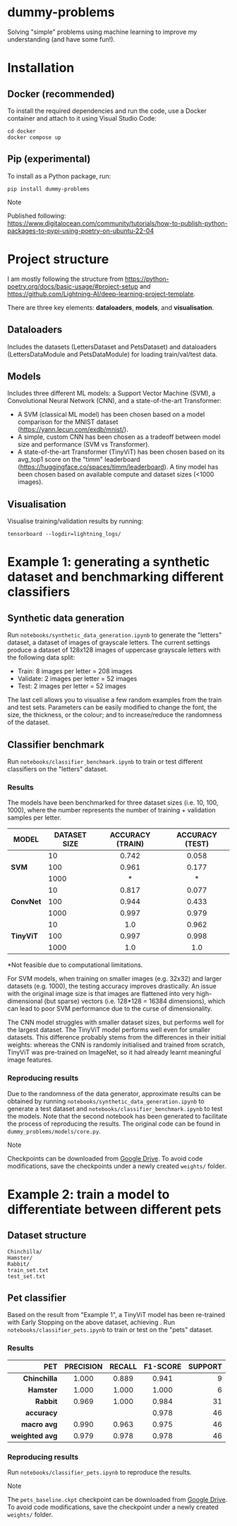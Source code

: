# dummy-problems
Solving "simple" problems using machine learning to improve my understanding (and have some fun!).

# Installation
## Docker (recommended)
To install the required dependencies and run the code, use a Docker container and attach to it using Visual Studio Code:
```
cd docker
docker compose up
```

## Pip (experimental)
To install as a Python package, run:
```
pip install dummy-problems
```

> [!NOTE]  
> Published following: https://www.digitalocean.com/community/tutorials/how-to-publish-python-packages-to-pypi-using-poetry-on-ubuntu-22-04

# Project structure
I am mostly following the structure from https://python-poetry.org/docs/basic-usage/#project-setup and https://github.com/Lightning-AI/deep-learning-project-template.

There are three key elements: **dataloaders**, **models**, and **visualisation**.

## Dataloaders
Includes the datasets (LettersDataset and PetsDataset) and dataloaders (LettersDataModule and PetsDataModule) for loading train/val/test data.

## Models
Includes three different ML models: a Support Vector Machine (SVM), a Convolutional Neural Network (CNN), and a state-of-the-art Transformer:
- A SVM (classical ML model) has been chosen based on a model comparison for the MNIST dataset (https://yann.lecun.com/exdb/mnist/).
- A simple, custom CNN has been chosen as a tradeoff between model size and performance (SVM vs Transformer).
- A state-of-the-art Transformer (TinyViT) has been chosen based on its avg_top1 score on the "timm" leaderboard (https://huggingface.co/spaces/timm/leaderboard). A tiny model has been chosen based on available compute and dataset sizes (<1000 images).

## Visualisation
Visualise training/validation results by running:
```
tensorboard --logdir=lightning_logs/
```

# Example 1: generating a synthetic dataset and benchmarking different classifiers
## Synthetic data generation
Run `notebooks/synthetic_data_generation.ipynb` to generate the "letters" dataset, a dataset of images of grayscale letters. The current settings produce a dataset of 128x128 images of uppercase grayscale letters with the following data split:
- Train: 8 images per letter = 208 images
- Validate: 2 images per letter = 52 images
- Test: 2 images per letter = 52 images

The last cell allows you to visualise a few random examples from the train and test sets. Parameters can be easily modified to change the font, the size, the thickness, or the colour; and to increase/reduce the randomness of the dataset. 

## Classifier benchmark
Run `notebooks/classifier_benchmark.ipynb` to train or test different classifiers on the "letters" dataset.

### Results
The models have been benchmarked for three dataset sizes (i.e. 10, 100, 1000), where the number represents the number of training + validation samples per letter.

| MODEL       	| DATASET SIZE 	| ACCURACY (TRAIN) 	| ACCURACY (TEST) 	|
|-------------	|--------------	|:-:           	    | :-:           	|
|             	| 10           	|       0.742      	|      0.058      	|
| **SVM**	    | 100          	|       0.961   	|      0.177      	|
|             	| 1000         	|         *      	|        *      	|
|             	| 10           	|       0.817      	|      0.077      	|
| **ConvNet** 	| 100          	|       0.944      	|      0.433      	|
|             	| 1000         	|       0.997      	|      0.979      	|
|             	| 10           	|        1.0     	|      0.962      	|
| **TinyViT** 	| 100          	|       0.997    	|      0.998    	|
|             	| 1000         	|        1.0      	|       1.0      	|
*Not feasible due to computational limitations.

For SVM models, when training on smaller images (e.g. 32x32) and larger datasets (e.g. 1000), the testing accuracy improves drastically. An issue with the original image size is that images are flattened into very high-dimensional (but sparse) vectors (i.e. 128*128 = 16384 dimensions), which can lead to poor SVM performance due to the curse of dimensionality.

The CNN model struggles with smaller dataset sizes, but performs well for the largest dataset. The TinyViT model performs well even for smaller datasets. This difference probably stems from the differences in their initial weights: whereas the CNN is randomly initialised and trained from scratch, TinyViT was pre-trained on ImageNet, so it had already learnt meaningful image features. 

### Reproducing results
Due to the randomness of the data generator, approximate results can be obtained by running `notebooks/synthetic_data_generation.ipynb` to generate a test dataset and `notebooks/classifier_benchmark.ipynb` to test the models. Note that the second notebook has been generated to facilitate the process of reproducing the results. The original code can be found in `dummy_problems/models/core.py`.

> [!NOTE]
> Checkpoints can be downloaded from [Google Drive](https://drive.google.com/drive/folders/12ps_EMCZIZQETBm3mvWmZ7_Y4iw_uRms). To avoid code modifications, save the checkpoints under a newly created `weights/` folder.

# Example 2: train a model to differentiate between different pets
## Dataset structure
```
Chinchilla/
Hamster/
Rabbit/
train_set.txt
test_set.txt
```

## Pet classifier
Based on the result from "Example 1", a TinyViT model has been re-trained with Early Stopping on the above dataset, achieving . Run `notebooks/classifier_pets.ipynb` to train or test on the "pets" dataset.

### Results
| PET       	    | PRECISION 	| RECALL 	        | F1-SCORE       	| SUPPORT   |
| -:	            | :-:       	| :-:           	| :-:           	| -:        |
| **Chinchilla**    | 1.000         |       0.889   	|      0.941      	| 9         |
| **Hamster** 	    | 1.000         |       1.000     	|      1.000      	| 6         |
| **Rabbit** 	    | 0.969         |       1.000    	|      0.984    	| 31        |
| **accuracy**      |               |                   |      0.978        | 46        |
| **macro avg**     | 0.990         |       0.963       |      0.975        | 46        |
| **weighted avg**  | 0.979         |       0.978       |      0.978        | 46        |
  
### Reproducing results
Run `notebooks/classifier_pets.ipynb` to reproduce the results.

> [!NOTE]
> The `pets_baseline.ckpt` checkpoint can be downloaded from [Google Drive](https://drive.google.com/drive/folders/12ps_EMCZIZQETBm3mvWmZ7_Y4iw_uRms). To avoid code modifications, save the checkpoint under a newly created `weights/` folder.

